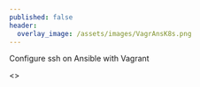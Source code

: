 ```yaml
---
published: false
header:
  overlay_image: /assets/images/VagrAnsK8s.png
---
```


Configure ssh on Ansible with Vagrant

<<WIP>>
